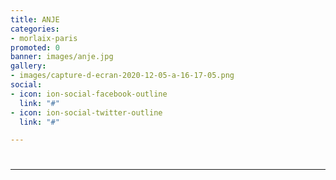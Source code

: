 ```yaml
---
title: ANJE
categories:
- morlaix-paris
promoted: 0
banner: images/anje.jpg
gallery:
- images/capture-d-ecran-2020-12-05-a-16-17-05.png
social:
- icon: ion-social-facebook-outline
  link: "#"
- icon: ion-social-twitter-outline
  link: "#"

---
```

# 

***